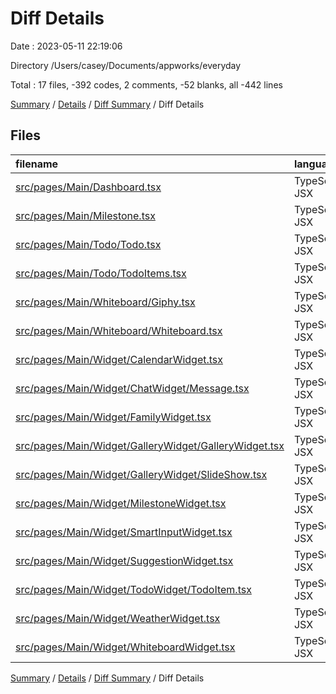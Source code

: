 # Diff Details

Date : 2023-05-11 22:19:06

Directory /Users/casey/Documents/appworks/everyday

Total : 17 files,  -392 codes, 2 comments, -52 blanks, all -442 lines

[Summary](results.md) / [Details](details.md) / [Diff Summary](diff.md) / Diff Details

## Files
| filename | language | code | comment | blank | total |
| :--- | :--- | ---: | ---: | ---: | ---: |
| [src/pages/Main/Dashboard.tsx](/src/pages/Main/Dashboard.tsx) | TypeScript JSX | -3 | 0 | -1 | -4 |
| [src/pages/Main/Milestone.tsx](/src/pages/Main/Milestone.tsx) | TypeScript JSX | -11 | 4 | -6 | -13 |
| [src/pages/Main/Todo/Todo.tsx](/src/pages/Main/Todo/Todo.tsx) | TypeScript JSX | -2 | 0 | 0 | -2 |
| [src/pages/Main/Todo/TodoItems.tsx](/src/pages/Main/Todo/TodoItems.tsx) | TypeScript JSX | -12 | 0 | -7 | -19 |
| [src/pages/Main/Whiteboard/Giphy.tsx](/src/pages/Main/Whiteboard/Giphy.tsx) | TypeScript JSX | -1 | 0 | 0 | -1 |
| [src/pages/Main/Whiteboard/Whiteboard.tsx](/src/pages/Main/Whiteboard/Whiteboard.tsx) | TypeScript JSX | -11 | 0 | 0 | -11 |
| [src/pages/Main/Widget/CalendarWidget.tsx](/src/pages/Main/Widget/CalendarWidget.tsx) | TypeScript JSX | -297 | 0 | -15 | -312 |
| [src/pages/Main/Widget/ChatWidget/Message.tsx](/src/pages/Main/Widget/ChatWidget/Message.tsx) | TypeScript JSX | 4 | 0 | -2 | 2 |
| [src/pages/Main/Widget/FamilyWidget.tsx](/src/pages/Main/Widget/FamilyWidget.tsx) | TypeScript JSX | -21 | 0 | -4 | -25 |
| [src/pages/Main/Widget/GalleryWidget/GalleryWidget.tsx](/src/pages/Main/Widget/GalleryWidget/GalleryWidget.tsx) | TypeScript JSX | -21 | -2 | -10 | -33 |
| [src/pages/Main/Widget/GalleryWidget/SlideShow.tsx](/src/pages/Main/Widget/GalleryWidget/SlideShow.tsx) | TypeScript JSX | 1 | 0 | 0 | 1 |
| [src/pages/Main/Widget/MilestoneWidget.tsx](/src/pages/Main/Widget/MilestoneWidget.tsx) | TypeScript JSX | -10 | 0 | 0 | -10 |
| [src/pages/Main/Widget/SmartInputWidget.tsx](/src/pages/Main/Widget/SmartInputWidget.tsx) | TypeScript JSX | 0 | 0 | 1 | 1 |
| [src/pages/Main/Widget/SuggestionWidget.tsx](/src/pages/Main/Widget/SuggestionWidget.tsx) | TypeScript JSX | -3 | 0 | -2 | -5 |
| [src/pages/Main/Widget/TodoWidget/TodoItem.tsx](/src/pages/Main/Widget/TodoWidget/TodoItem.tsx) | TypeScript JSX | 0 | 0 | -5 | -5 |
| [src/pages/Main/Widget/WeatherWidget.tsx](/src/pages/Main/Widget/WeatherWidget.tsx) | TypeScript JSX | 6 | 0 | 0 | 6 |
| [src/pages/Main/Widget/WhiteboardWidget.tsx](/src/pages/Main/Widget/WhiteboardWidget.tsx) | TypeScript JSX | -11 | 0 | -1 | -12 |

[Summary](results.md) / [Details](details.md) / [Diff Summary](diff.md) / Diff Details